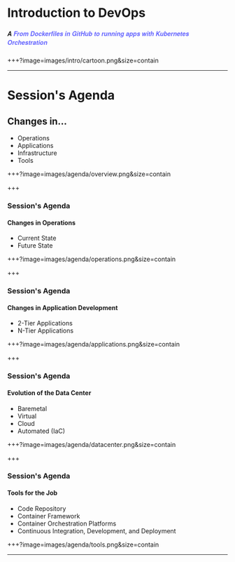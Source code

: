# Introduction to DevOps
##### <span style="font-family:Helvetica Neue; font-weight:bold">A <span style="color:#6565ff">From Dockerfiles in GitHub to running apps with Kubernetes Orchestration</span>

+++?image=images/intro/cartoon.png&size=contain

---
# Session's Agenda

## Changes in...

  * Operations
  * Applications
  * Infrastructure
  * Tools

+++?image=images/agenda/overview.png&size=contain

+++

### Session's Agenda

#### Changes in Operations
  
  * Current State
  * Future State

+++?image=images/agenda/operations.png&size=contain

+++

### Session's Agenda

#### Changes in Application Development
  
  * 2-Tier Applications
  * N-Tier Applications

+++?image=images/agenda/applications.png&size=contain

+++

### Session's Agenda

#### Evolution of the Data Center
 
  * Baremetal
  * Virtual
  * Cloud
  * Automated (IaC)

+++?image=images/agenda/datacenter.png&size=contain

+++

### Session's Agenda

#### Tools for the Job

  * Code Repository
  * Container Framework 
  * Container Orchestration Platforms
  * Continuous Integration, Development, and Deployment

+++?image=images/agenda/tools.png&size=contain

--- 

